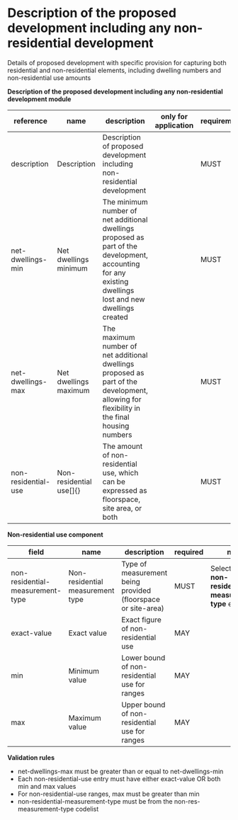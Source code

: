 # Description of the proposed development including any non-residential development

Details of proposed development with specific provision for capturing both residential 
and non-residential elements, including dwelling numbers and non-residential use amounts


**Description of the proposed development including any non-residential development module**

| reference | name | description | only for application | requirement | notes |
| --- | --- | --- | --- | --- | --- |
| description | Description | Description of proposed development including non-residential development |  | MUST |  |
| net-dwellings-min | Net dwellings minimum | The minimum number of net additional dwellings proposed as part of the development, accounting for any existing dwellings lost and new dwellings created |  | MUST |  |
| net-dwellings-max | Net dwellings maximum | The maximum number of net additional dwellings proposed as part of the development, allowing for flexibility in the final housing numbers |  | MUST |  |
| non-residential-use | Non-residential use[]{} | The amount of non-residential use, which can be expressed as floorspace, site area, or both |  | MUST |  |


**Non-residential use component**

field | name | description | required | notes
-- | -- | -- | -- | --
non-residential-measurement-type | Non-residential measurement type | Type of measurement being provided (floorspace or site-area) | MUST | Select from the **non-residential-measurement-type** enum
exact-value | Exact value | Exact figure of non-residential use | MAY | 
min | Minimum value | Lower bound of non-residential use for ranges | MAY | 
max | Maximum value | Upper bound of non-residential use for ranges | MAY | 

**Validation rules**

- net-dwellings-max must be greater than or equal to net-dwellings-min
- Each non-residential-use entry must have either exact-value OR both min and max values
- For non-residential-use ranges, max must be greater than min
- non-residential-measurement-type must be from the non-res-measurement-type codelist